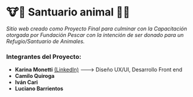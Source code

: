 # 🐮🐔 Santuario animal 🐶🐷
_Sitio web creado como Proyecto Final para culminar con la Capacitación otorgada por Fundación Pescar con la intención de ser donado para un Refugio/Santuario de Animales._ 
### Integrantes del Proyecto:
- **Karina Monetti** [(LinkedIn)](https://www.linkedin.com/in/karinamonetti/) ---> Diseño UX/UI, Desarrollo Front end
- **Camilo Quiroga**
- **Iván Cari**
- **Luciano Barrientos**
